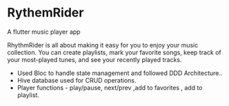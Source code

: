 # RythemRider

A flutter music player app

RhythmRider is all about making it easy for you to enjoy your music collection. You can create playlists, mark your favorite songs, keep track of your most-played tunes, and see your recently played tracks.

- Used Bloc to handle state management and followed DDD Architecture..
- Hive database used for CRUD operations.
- Player functions -  play/pause, next/prev ,add to favorites , add to playlist.
